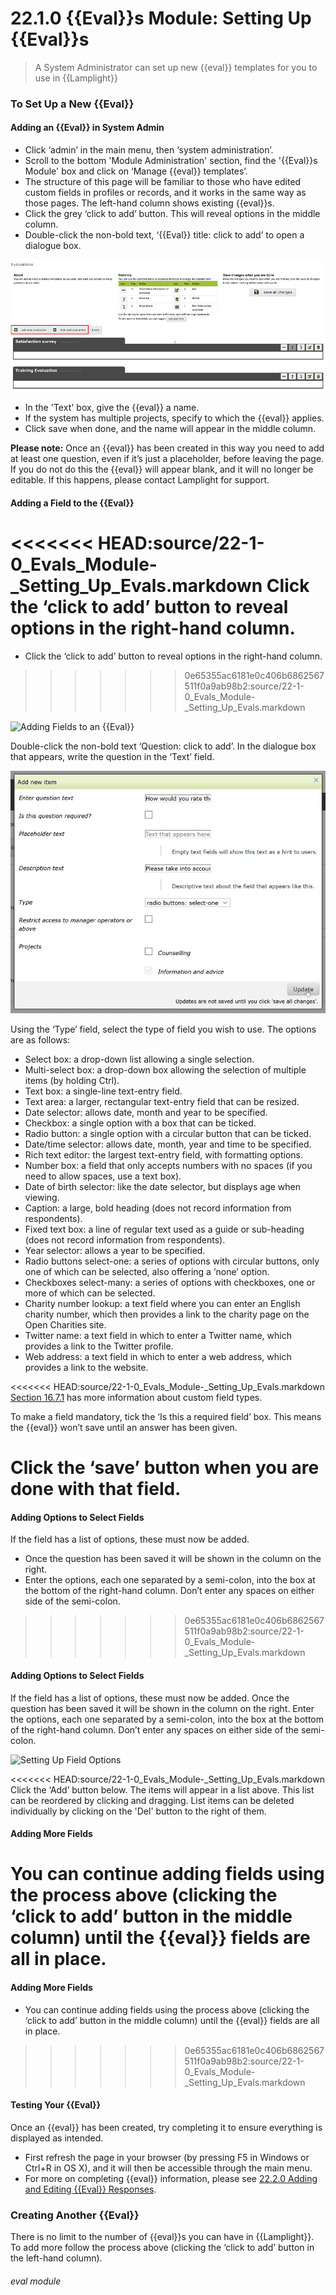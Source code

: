 # 22.1.0 {{Eval}}s Module: Setting Up {{Eval}}s

> A System Administrator can set up new {{eval}} templates for you to use in {{Lamplight}}



### To Set Up a New {{Eval}}

#### Adding an {{Eval}} in System Admin
- Click ‘admin’ in the main menu, then ‘system administration’.
- Scroll to the bottom 'Module Administration' section, find the '{{Eval}}s Module' box and click on ‘Manage {{eval}} templates’.
- The structure of this page will be familiar to those who have edited custom fields in profiles or records, and it works in the same way as those pages. The left-hand column shows existing {{eval}}s.
- Click the grey ‘click to add’ button. This will reveal options in the middle column.
- Double-click the non-bold text, ‘{{Eval}} title: click to add’ to open a dialogue box.

![Adding an {{Eval}} Template](22.1.0a.png)

- In the 'Text' box, give the {{eval}} a name.
- If the system has multiple projects, specify to which the {{eval}} applies.
- Click save when done, and the name will appear in the middle column.

**Please note:** Once an {{eval}} has been created in this way you need to add at least one question, even if it’s just a placeholder, before leaving the page. If you do not do this the {{eval}} will appear blank, and it will no longer be editable. If this happens, please contact Lamplight for support.

#### Adding a Field to the {{Eval}}
<<<<<<< HEAD:source/22-1-0_Evals_Module-_Setting_Up_Evals.markdown
Click the ‘click to add’ button to reveal options in the right-hand column.
=======
- Click the ‘click to add’ button to reveal options in the right-hand column.
>>>>>>> 0e65355ac6181e0c406b6862567511f0a9ab98b2:source/22-1-0_Evals_Module-_Setting_Up_Evals.markdown

![Adding Fields to an {{Eval}}](22.1.0b.png)

Double-click the non-bold text ‘Question: click to add’.
In the dialogue box that appears, write the question in the ‘Text’ field.

![The {{Eval}} Fields Dialogue Box](22.1.0c.png)

Using the ‘Type’ field, select the type of field you wish to use. The options are as follows:
   - Select box: a drop-down list allowing a single selection.
   - Multi-select box: a drop-down box allowing the selection of multiple items (by holding Ctrl).
   - Text box: a single-line text-entry field.
   - Text area: a larger, rectangular text-entry field that can be resized.
   - Date selector: allows date, month and year to be specified.
   - Checkbox: a single option with a box that can be ticked.
   - Radio button: a single option with a circular button that can be ticked.
   - Date/time selector: allows date, month, year and time to be specified.
   - Rich text editor: the largest text-entry field, with formatting options.
   - Number box: a field that only accepts numbers with no spaces (if you need to allow spaces, use a text box).
   - Date of birth selector: like the date selector, but displays age when viewing.
   - Caption: a large, bold heading (does not record information from respondents).
   - Fixed text box: a line of regular text used as a guide or sub-heading (does not record information from respondents).
   - Year selector: allows a year to be specified.
   - Radio buttons select-one: a series of options with circular buttons, only one of which can be selected, also offering a ‘none’ option.
   - Checkboxes select-many: a series of options with checkboxes, one or more of which can be selected.
   - Charity number lookup: a text field where you can enter an English charity number, which then provides a link to the charity page on the Open Charities site.
   - Twitter name: a text field in which to enter a Twitter name, which provides a link to the Twitter profile.
   - Web address: a text field in which to enter a web address, which provides a link to the website.

<<<<<<< HEAD:source/22-1-0_Evals_Module-_Setting_Up_Evals.markdown
[Section 16.7.1](/help/index/p/16.7.1) has more information about custom field types.

To make a field mandatory, tick the ‘Is this a required field’ box. This means the {{eval}} won’t save until an answer has been given.

Click the ‘save’ button when you are done with that field.
=======
#### Adding Options to Select Fields
If the field has a list of options, these must now be added.
- Once the question has been saved it will be shown in the column on the right. 
- Enter the options, each one separated by a semi-colon, into the box at the bottom of the right-hand column. Don’t enter any spaces on either side of the semi-colon.
>>>>>>> 0e65355ac6181e0c406b6862567511f0a9ab98b2:source/22-1-0_Evals_Module-_Setting_Up_Evals.markdown

#### Adding Options to Select Fields
If the field has a list of options, these must now be added.  Once the question has been saved it will be shown in the column on the right.  Enter the options, each one separated by a semi-colon, into the box at the bottom of the right-hand column. Don’t enter any spaces on either side of the semi-colon.

![Setting Up Field Options](22.1.0d.png)

<<<<<<< HEAD:source/22-1-0_Evals_Module-_Setting_Up_Evals.markdown
Click the ‘Add’ button below. The items will appear in a list above.  This list can be reordered by clicking and dragging.  List items can be deleted individually by clicking on the 'Del' button to the right of them.

#### Adding More Fields
You can continue adding fields using the process above (clicking the ‘click to add’ button in the middle column) until the {{eval}} fields are all in place.
=======
#### Adding More Fields
- You can continue adding fields using the process above (clicking the ‘click to add’ button in the middle column) until the {{eval}} fields are all in place.
>>>>>>> 0e65355ac6181e0c406b6862567511f0a9ab98b2:source/22-1-0_Evals_Module-_Setting_Up_Evals.markdown

#### Testing Your {{Eval}}  

Once an {{eval}} has been created, try completing it to ensure everything is displayed as intended. 
- First refresh the page in your browser (by pressing F5 in Windows or Ctrl+R in OS X), and it will then be accessible through the main menu. 
- For more on completing {{eval}} information, please see [22.2.0 Adding and Editing {{Eval}} Responses](/help/index/p/22.2.0).

### Creating Another {{Eval}}
There is no limit to the number of {{eval}}s you can have in {{Lamplight}}. To add more follow the process above (clicking the ‘click to add’ button in the left-hand column).


###### eval module

